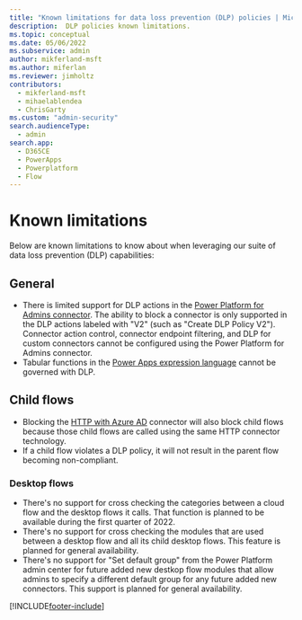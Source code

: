 ```yaml
---
title: "Known limitations for data loss prevention (DLP) policies | MicrosoftDocs"
description:  DLP policies known limitations.
ms.topic: conceptual
ms.date: 05/06/2022
ms.subservice: admin
author: mikferland-msft
ms.author: miferlan
ms.reviewer: jimholtz
contributors:
  - mikferland-msft
  - mihaelablendea
  - ChrisGarty
ms.custom: "admin-security"
search.audienceType: 
  - admin
search.app:
  - D365CE
  - PowerApps
  - Powerplatform
  - Flow
---
```


# Known limitations
Below are known limitations to know about when leveraging our suite of data loss prevention (DLP) capabilities:

## General
- There is limited support for DLP actions in the [Power Platform for Admins connector](/connectors/powerplatformforadmins/). The ability to block a connector is only supported in the DLP actions labeled with "V2" (such as "Create DLP Policy V2"). Connector action control, connector endpoint filtering, and DLP for custom connectors cannot be configured using the Power Platform for Admins connector.
- Tabular functions in the [Power Apps expression language](/powerapps/maker/canvas-apps/formula-reference) cannot be governed with DLP.

## Child flows
- Blocking the [HTTP with Azure AD](/connectors/webcontents/) connector will also block child flows because those child flows are called using the same HTTP connector technology.
- If a child flow violates a DLP policy, it will not result in the parent flow becoming non-compliant.

### Desktop flows
- There's no support for cross checking the categories between a cloud flow and the desktop flows it calls. That function is planned to be available during the first quarter of 2022.
- There's no support for cross checking the modules that are used between a desktop flow and all its child desktop flows. This feature is planned for general availability.
- There's no support for "Set default group" from the Power Platform admin center for future added new destkop flow modules that allow admins to specify a different default group for any future added new connectors. This support is planned for general availability.  

[!INCLUDE[footer-include](../includes/footer-banner.md)]
